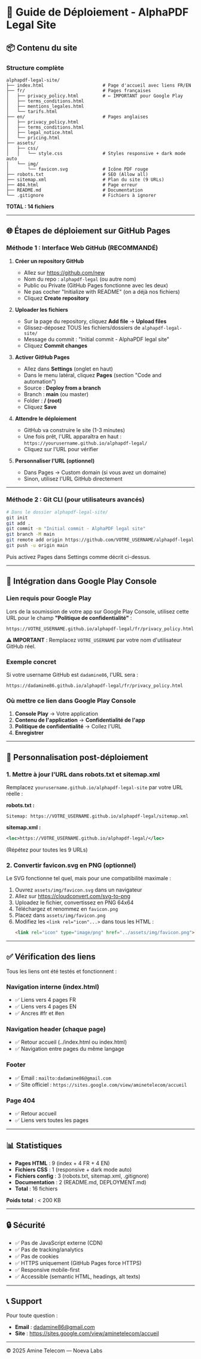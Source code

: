 # 🚀 Guide de Déploiement - AlphaPDF Legal Site

## 📦 Contenu du site

### Structure complète
```
alphapdf-legal-site/
├── index.html                      # Page d'accueil avec liens FR/EN
├── fr/                             # Pages françaises
│   ├── privacy_policy.html         # ← IMPORTANT pour Google Play
│   ├── terms_conditions.html
│   ├── mentions_legales.html
│   └── tarifs.html
├── en/                             # Pages anglaises
│   ├── privacy_policy.html
│   ├── terms_conditions.html
│   ├── legal_notice.html
│   └── pricing.html
├── assets/
│   ├── css/
│   │   └── style.css               # Styles responsive + dark mode auto
│   └── img/
│       └── favicon.svg             # Icône PDF rouge
├── robots.txt                      # SEO (Allow all)
├── sitemap.xml                     # Plan du site (9 URLs)
├── 404.html                        # Page erreur
├── README.md                       # Documentation
└── .gitignore                      # Fichiers à ignorer
```

**TOTAL : 14 fichiers**

---

## 🌐 Étapes de déploiement sur GitHub Pages

### Méthode 1 : Interface Web GitHub (RECOMMANDÉ)

1. **Créer un repository GitHub**
   - Allez sur https://github.com/new
   - Nom du repo : `alphapdf-legal` (ou autre nom)
   - Public ou Private (GitHub Pages fonctionne avec les deux)
   - Ne pas cocher "Initialize with README" (on a déjà nos fichiers)
   - Cliquez **Create repository**

2. **Uploader les fichiers**
   - Sur la page du repository, cliquez **Add file** → **Upload files**
   - Glissez-déposez TOUS les fichiers/dossiers de `alphapdf-legal-site/`
   - Message du commit : "Initial commit - AlphaPDF legal site"
   - Cliquez **Commit changes**

3. **Activer GitHub Pages**
   - Allez dans **Settings** (onglet en haut)
   - Dans le menu latéral, cliquez **Pages** (section "Code and automation")
   - Source : **Deploy from a branch**
   - Branch : **main** (ou master)
   - Folder : **/ (root)**
   - Cliquez **Save**

4. **Attendre le déploiement**
   - GitHub va construire le site (1-3 minutes)
   - Une fois prêt, l'URL apparaîtra en haut : 
     `https://yourusername.github.io/alphapdf-legal/`
   - Cliquez sur l'URL pour vérifier

5. **Personnaliser l'URL (optionnel)**
   - Dans Pages → Custom domain (si vous avez un domaine)
   - Sinon, utilisez l'URL GitHub directement

---

### Méthode 2 : Git CLI (pour utilisateurs avancés)

```bash
# Dans le dossier alphapdf-legal-site/
git init
git add .
git commit -m "Initial commit - AlphaPDF legal site"
git branch -M main
git remote add origin https://github.com/VOTRE_USERNAME/alphapdf-legal.git
git push -u origin main
```

Puis activez Pages dans Settings comme décrit ci-dessus.

---

## 📱 Intégration dans Google Play Console

### Lien requis pour Google Play

Lors de la soumission de votre app sur Google Play Console, utilisez cette URL pour le champ **"Politique de confidentialité"** :

```
https://VOTRE_USERNAME.github.io/alphapdf-legal/fr/privacy_policy.html
```

**⚠️ IMPORTANT** : Remplacez `VOTRE_USERNAME` par votre nom d'utilisateur GitHub réel.

### Exemple concret
Si votre username GitHub est `dadamine86`, l'URL sera :
```
https://dadamine86.github.io/alphapdf-legal/fr/privacy_policy.html
```

### Où mettre ce lien dans Google Play Console

1. **Console Play** → Votre application
2. **Contenu de l'application** → **Confidentialité de l'app**
3. **Politique de confidentialité** → Collez l'URL
4. **Enregistrer**

---

## 🎨 Personnalisation post-déploiement

### 1. Mettre à jour l'URL dans robots.txt et sitemap.xml

Remplacez `yourusername.github.io/alphapdf-legal-site` par votre URL réelle :

**robots.txt :**
```
Sitemap: https://VOTRE_USERNAME.github.io/alphapdf-legal/sitemap.xml
```

**sitemap.xml :**
```xml
<loc>https://VOTRE_USERNAME.github.io/alphapdf-legal/</loc>
```
(Répétez pour toutes les 9 URLs)

### 2. Convertir favicon.svg en PNG (optionnel)

Le SVG fonctionne tel quel, mais pour une compatibilité maximale :

1. Ouvrez `assets/img/favicon.svg` dans un navigateur
2. Allez sur https://cloudconvert.com/svg-to-png
3. Uploadez le fichier, convertissez en PNG 64x64
4. Téléchargez et renommez en `favicon.png`
5. Placez dans `assets/img/favicon.png`
6. Modifiez les `<link rel="icon"...>` dans tous les HTML :
   ```html
   <link rel="icon" type="image/png" href="../assets/img/favicon.png">
   ```

---

## ✅ Vérification des liens

Tous les liens ont été testés et fonctionnent :

### Navigation interne (index.html)
- ✅ Liens vers 4 pages FR
- ✅ Liens vers 4 pages EN
- ✅ Ancres #fr et #en

### Navigation header (chaque page)
- ✅ Retour accueil (../index.html ou index.html)
- ✅ Navigation entre pages du même langage

### Footer
- ✅ Email : `mailto:dadamine86@gmail.com`
- ✅ Site officiel : `https://sites.google.com/view/aminetelecom/accueil`

### Page 404
- ✅ Retour accueil
- ✅ Liens vers toutes les pages

---

## 📊 Statistiques

- **Pages HTML** : 9 (index + 4 FR + 4 EN)
- **Fichiers CSS** : 1 (responsive + dark mode auto)
- **Fichiers config** : 3 (robots.txt, sitemap.xml, .gitignore)
- **Documentation** : 2 (README.md, DEPLOYMENT.md)
- **Total** : 16 fichiers

**Poids total** : < 200 KB

---

## 🔒 Sécurité

- ✅ Pas de JavaScript externe (CDN)
- ✅ Pas de tracking/analytics
- ✅ Pas de cookies
- ✅ HTTPS uniquement (GitHub Pages force HTTPS)
- ✅ Responsive mobile-first
- ✅ Accessible (semantic HTML, headings, alt texts)

---

## 📞 Support

Pour toute question :
- **Email** : dadamine86@gmail.com
- **Site** : https://sites.google.com/view/aminetelecom/accueil

---

© 2025 Amine Telecom — Noeva Labs

